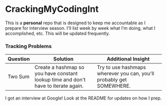 # CrackingMyCodingInt

This is a **personal** repo that is designed to keep me accountable as I prepare for interview season. I'll list week by week what I'm doing, what I accomplished, etc. This will be updated frequently.     

### Tracking Problems

| Question | Solution | Additional Insight |
| --- | ----------- | ---------------------- |
| Two Sum | Create a hashmap so you have constant lookup time and don't have to iterate again. | Try to use hashmaps wherever you can, you'll probably get SOMEWHERE. |

I got an interview at Google! Look at the README for updates on how I prep.

